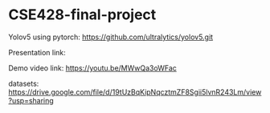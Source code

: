 # CSE428-final-project

Yolov5 using pytorch: https://github.com/ultralytics/yolov5.git

Presentation link:

Demo video link: https://youtu.be/MWwQa3oWFac

datasets: https://drive.google.com/file/d/19tUzBqKipNqcztmZF8Sgii5lvnR243Lm/view?usp=sharing
